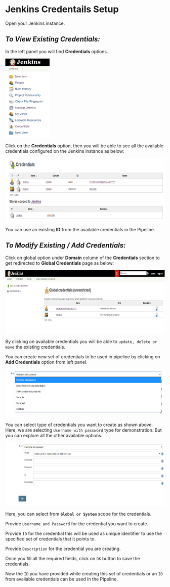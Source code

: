 # Jenkins Credentails Setup

Open your Jenkins instance.

## *To View Existing Credentials:*

In the left panel you will find **Credentials** options.  

<img src="../images/Jenkins_left_panel.png" alt="Jenkins_left_panel" style="width:140px;height:250px;"/>

Click on the **Credentials** option, then you will be able to see all the available credentials configured on the Jenkins instance as below:

<img src="../images/credentials_page.png" alt="credentials_page" style="height:200px;"/>

You can use an existing **ID** from the available credentials in the Pipeline.

## *To Modify Existing / Add Credentials:*

Click on global option under **Domain** column of the **Credentials** section to get redirected to **Global Credentials** page as below:

<img src="../images/global_credentials_page.png" alt="global_credentials_page" style="height:200px;"/>

By clicking on available credentials you will be able to `update, delete or move` the existing credentials.

You can create new set of credentials to be used in pipeline by clicking on **Add Credentials** option from left panel.

<img src="../images/options_for_credentials.png" alt="options_for_credentials" style="height:150px;"/>

You can select type of credentials you want to create as shown above.
Here, we are selecting `Username with password` type for demonstration.
But you can explore all the other available options.

<img src="../images/add_credentials.png" alt="add_credentials" style="height:200px;"/>

Here, you can select from **`Global or System`** scope for the credentials.

Provide `Username and Password` for the credential you want to create.

Provide `ID` for the credential this will be used as unique identifier to use the specified set of credentials that it points to.

Provide `Description` for the credential you are creating.

Once you fill all the required fields, click on `OK` button to save the credentials.

Now the `ID` you have provided while creating this set of credentials or an `ID` from available credentials can be used in the Pipeline.

